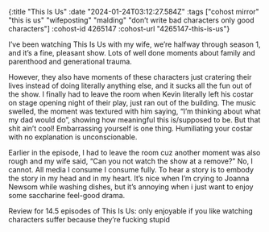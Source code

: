 {:title "This Is Us"
 :date "2024-01-24T03:12:27.584Z"
 :tags ["cohost mirror" "this is us" "wifeposting" "malding" "don’t write bad characters only good characters"]
 :cohost-id 4265147
 :cohost-url "4265147-this-is-us"}

I’ve been watching This Is Us with my wife, we’re halfway through season 1, and it’s a fine, pleasant show. Lots of well done moments about family and parenthood and generational trauma.

However, they also have moments of these characters just cratering their lives instead of doing literally anything else, and it sucks all the fun out of the show. I finally had to leave the room when Kevin literally left his costar on stage opening night of their play, just ran out of the building. The music swelled, the moment was textured with him saying, “I’m thinking about what my dad would do”, showing how meaningful this is/supposed to be. But that shit ain’t cool! Embarrassing yourself is one thing. Humiliating your costar with no explanation is unconscionable.

Earlier in the episode, I had to leave the room cuz another moment was also rough and my wife said, “Can you not watch the show at a remove?” No, I cannot. All media I consume I consume fully. To hear a story is to embody the story in my head and in my heart. It’s nice when I’m crying to Joanna Newsom while washing dishes, but it’s annoying when i just want to enjoy some saccharine feel-good drama.

Review for 14.5 episodes of This Is Us: only enjoyable if you like watching characters suffer because they’re fucking stupid